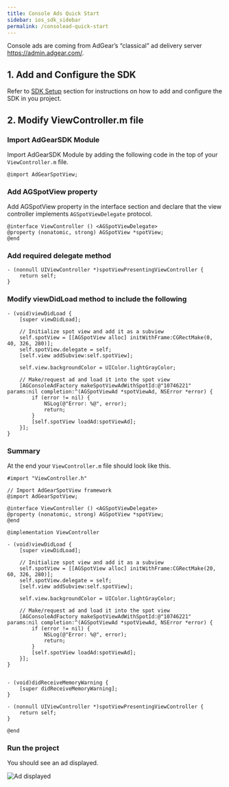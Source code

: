 ```yaml
---
title: Console Ads Quick Start
sidebar: ios_sdk_sidebar
permalink: /consolead-quick-start
---
```


Console ads are coming from AdGear’s “classical” ad delivery server <a href="https://admin.adgear.com/">https://admin.adgear.com/</a>.

## 1. Add and Configure the SDK

Refer to [SDK Setup](getting-started) section for instructions on how to add and configure the SDK in you project.

## 2. Modify ViewController.m file

### Import AdGearSDK Module

Import AdGearSDK Module by adding the following code in the top of your `ViewController.m` file.

```
@import AdGearSpotView;
```

### Add AGSpotView property

Add AGSpotView property in the interface section and declare that the view controller implements `AGSpotViewDelegate` protocol.

```
@interface ViewController () <AGSpotViewDelegate>
@property (nonatomic, strong) AGSpotView *spotView;
@end
```

### Add required delegate method

```
- (nonnull UIViewController *)spotViewPresentingViewController {
    return self;
}
```

### Modify viewDidLoad method to include the following

```
- (void)viewDidLoad {
    [super viewDidLoad];
    
    // Initialize spot view and add it as a subview
    self.spotView = [[AGSpotView alloc] initWithFrame:CGRectMake(0, 40, 326, 280)];
    self.spotView.delegate = self;
    [self.view addSubview:self.spotView];
    
    self.view.backgroundColor = UIColor.lightGrayColor;
    
    // Make/request ad and load it into the spot view
    [AGConsoleAdFactory makeSpotViewAdWithSpotId:@"10746221" params:nil completion:^(AGSpotViewAd *spotViewAd, NSError *error) {
        if (error != nil) {
            NSLog(@"Error: %@", error);
            return;
        }
        [self.spotView loadAd:spotViewAd];
    }];
}
```

### Summary

At the end your `ViewController.m` file should look like this.

```
#import "ViewController.h"

// Import AdGearSpotView framework
@import AdGearSpotView;

@interface ViewController () <AGSpotViewDelegate>
@property (nonatomic, strong) AGSpotView *spotView;
@end

@implementation ViewController

- (void)viewDidLoad {
    [super viewDidLoad];
    
    // Initialize spot view and add it as a subview
    self.spotView = [[AGSpotView alloc] initWithFrame:CGRectMake(20, 60, 326, 280)];
    self.spotView.delegate = self;
    [self.view addSubview:self.spotView];
    
    self.view.backgroundColor = UIColor.lightGrayColor;
    
    // Make/request ad and load it into the spot view
    [AGConsoleAdFactory makeSpotViewAdWithSpotId:@"10746221" params:nil completion:^(AGSpotViewAd *spotViewAd, NSError *error) {
        if (error != nil) {
            NSLog(@"Error: %@", error);
            return;
        }
        [self.spotView loadAd:spotViewAd];
    }];
}


- (void)didReceiveMemoryWarning {
    [super didReceiveMemoryWarning];
}

- (nonnull UIViewController *)spotViewPresentingViewController {
    return self;
}

@end
```

### Run the project

You should see an ad displayed.

![Ad displayed]({{site.baseurl}}/assets/images/run-project.png)